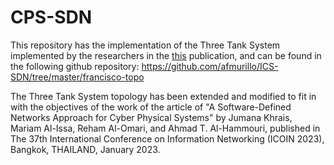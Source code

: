 # CPS-SDN
This repository has the implementation of the Three Tank System implemented by the researchers in the [this](https://dl.acm.org/doi/10.1145/3295453.3295457) publication, and can be found in the following github repository: https://github.com/afmurillo/ICS-SDN/tree/master/francisco-topo

The Three Tank System topology has been extended and modified to fit in with the objectives of the work of the article of "A Software-Defined Networks Approach for Cyber
Physical Systems" by Jumana Khrais, Mariam Al-Issa, Reham Al-Omari, and Ahmad T. Al-Hammouri, published in The 37th International Conference on Information Networking (ICOIN 2023), Bangkok, THAILAND, January 2023.
